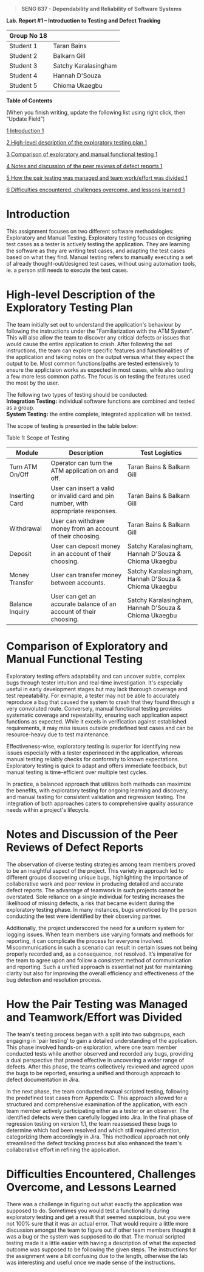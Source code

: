 >   **SENG 637 - Dependability and Reliability of Software Systems**

**Lab. Report \#1 – Introduction to Testing and Defect Tracking**

| Group No 18	|   |
| ------------- | ------------- |
| Student 1  | Taran Bains           |   
| Student 2  | Balkarn Gill          |   
| Student 3  | Satchy Karalasingham  |   
| Student 4  | Hannah D'Souza        |   
| Student 5  | Chioma Ukaegbu        |   


**Table of Contents**

(When you finish writing, update the following list using right click, then
“Update Field”)

[1 Introduction	1](#_Toc439194677) 

[2 High-level description of the exploratory testing plan	1](#_Toc439194678)

[3 Comparison of exploratory and manual functional testing	1](#_Toc439194679)

[4 Notes and discussion of the peer reviews of defect reports	1](#_Toc439194680)

[5 How the pair testing was managed and team work/effort was
divided	1](#_Toc439194681)

[6 Difficulties encountered, challenges overcome, and lessons
learned	1](#_Toc439194682)

# Introduction

This assignment focuses on two different software methodologies: Exploratory and Manual Testing. Exploratory testing focuses on designing test cases as a tester is actively testing the application. They are learning the software as they are writing test cases, and adapting the test cases based on what they find. Manual testing refers to manually executing a set of already thought-out/designed test cases, without using automation tools, ie. a person still needs to execute the test cases. 


# High-level Description of the Exploratory Testing Plan

The team initially set out to understand the application's behaviour by following the instructions under the "Familiarization with the ATM System". This will also allow the team to discover any critical defects or issues that would cause the entire application to crash. After following the set instructions, the team can explore specific features and functionalities of the application and taking notes on the output versus what they expect the output to be. Most common functions/paths are tested extensively to ensure the applictaion works as expected in most cases, while also testing a few more less common paths. The focus is on testing the features used the most by the user.  
 
The following two types of testing should be conducted:    
**Integration Testing:** individual software functions are combined and tested as a group.  
**System Testing:** the entire complete, integrated application will be tested.  

The scope of testing is presented in the table below:  

Table 1: Scope of Testing    

| Module	| Description | Test Logistics |
| ------------- | ------------- | ------------ |
| Turn ATM On/Off  | Operator can turn the ATM application on and off.  | Taran Bains & Balkarn Gill  |
| Inserting Card  | User can insert a valid or invalid card and pin number, with appropriate responses.  | Taran Bains & Balkarn Gill  |
| Withdrawal  | User can withdraw money from an account of their choosing.  | Taran Bains & Balkarn Gill  |
| Deposit  | User can deposit money in an account of their choosing.  | Satchy Karalasingham, Hannah D'Souza & Chioma Ukaegbu   |
| Money Transfer  | User can transfer money between accounts.  | Satchy Karalasingham, Hannah D'Souza & Chioma Ukaegbu  |
| Balance Inquiry   | User can get an accurate balance of an account of their choosing.  | Satchy Karalasingham, Hannah D'Souza & Chioma Ukaegbu  |


# Comparison of Exploratory and Manual Functional Testing

Exploratory testing offers adaptability and can uncover subtle, complex bugs through tester intuition and real-time investigation. It's especially useful in early development stages but may lack thorough coverage and test repeatability. For exmaple, a tester may not be able to accurately reproduce a bug that caused the system to crash that they found through a very convoluted route. Conversely, manual functional testing provides systematic coverage and repeatability, ensuring each application aspect functions as expected. While it excels in verification against established requirements, it may miss issues outside predefined test cases and can be resource-heavy due to test maintenance.

Effectiveness-wise, exploratory testing is superior for identifying new issues especially with a tester experineced in the application, whereas manual testing reliably checks for conformity to known expectations. Exploratory testing is quick to adapt and offers immediate feedback, but manual testing is time-efficient over multiple test cycles.

In practice, a balanced approach that utilizes both methods can maximize the benefits, with exploratory testing for ongoing learning and discovery, and manual testing for consistent validation and regression testing. The integration of both approaches caters to comprehensive quality assurance needs within a project's lifecycle.


# Notes and Discussion of the Peer Reviews of Defect Reports

The observation of diverse testing strategies among team members proved to be an insightful aspect of the project. This variety in approach led to different groups discovering unique bugs, highlighting the importance of collaborative work and peer review in producing detailed and accurate defect reports. The advantage of teamwork in such projects cannot be overstated. Sole reliance on a single individual for testing increases the likelihood of missing defects, a risk that became evident during the exploratory testing phase. In many instances, bugs unnoticed by the person conducting the test were identified by their observing partner.

Additionally, the project underscored the need for a uniform system for logging issues. When team members use varying formats and methods for reporting, it can complicate the process for everyone involved. Miscommunications in such a scenario can result in certain issues not being properly recorded and, as a consequence, not resolved. It’s imperative for the team to agree upon and follow a consistent method of communication and reporting. Such a unified approach is essential not just for maintaining clarity but also for improving the overall efficiency and effectiveness of the bug detection and resolution process.


# How the Pair Testing was Managed and Teamwork/Effort was Divided 

The team's testing process began with a split into two subgroups, each engaging in 'pair testing' to gain a detailed understanding of the application. This phase involved hands-on exploration, where one team member conducted tests while another observed and recorded any bugs, providing a dual perspective that proved effective in uncovering a wider range of defects. After this phase, the teams collectively reviewed and agreed upon the bugs to be reported, ensuring a unified and thorough approach to defect documentation in Jira.

In the next phase, the team conducted manual scripted testing, following the predefined test cases from Appendix C. This approach allowed for a structured and comprehensive examination of the application, with each team member actively participating either as a tester or an observer. The identified defects were then carefully logged into Jira. In the final phase of regression testing on version 1.1, the team reassessed these bugs to determine which had been resolved and which still required attention, categorizing them accordingly in Jira. This methodical approach not only streamlined the defect tracking process but also enhanced the team's collaborative effort in refining the application.


# Difficulties Encountered, Challenges Overcome, and Lessons Learned

There was a challenge in figuring out what exactly the application was supposed to do. Sometimes you would test a functionality during exploratory testing and get a result that seemed suspicious, but you were not 100% sure that it was an actual error. That would require a little more discussion amongst the team to figure out if other team members thought it was a bug or the system was supposed to do that. The manual scripted testing made it a little easier with having a description of what the expected outcome was supposed to be following the given steps. 
The instructions for the assignment were a bit confusing due to the length, otherwise the lab was interesting and useful once we made sense of the instructions.

